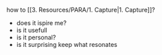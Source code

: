 how to [[3. Resources/PARA/1. Capture|1. Capture]]?
- does it ispire me?
- is it usefull
- is it personal?
- is it surprising
keep what resonates